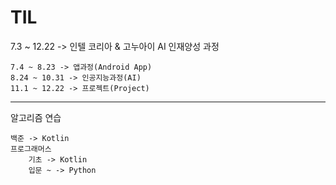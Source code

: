# TIL
7.3 ~ 12.22 -> 인텔 코리아 & 고누아이 AI 인재양성 과정

    7.4 ~ 8.23 -> 앱과정(Android App)
    8.24 ~ 10.31 -> 인공지능과정(AI)
    11.1 ~ 12.22 -> 프로젝트(Project)

------

알고리즘 연습
  
    백준 -> Kotlin
    프로그래머스
        기초 -> Kotlin
        입문 ~ -> Python
